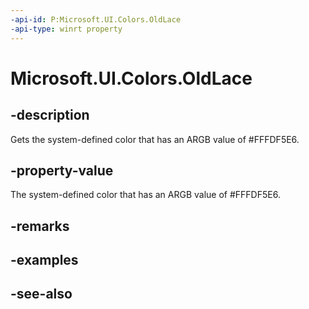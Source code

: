 ```yaml
---
-api-id: P:Microsoft.UI.Colors.OldLace
-api-type: winrt property
---
```


<!-- Property syntax
public Windows.UI.Color OldLace { get; }
-->

# Microsoft.UI.Colors.OldLace

## -description

Gets the system-defined color that has an ARGB value of #FFFDF5E6.

## -property-value

The system-defined color that has an ARGB value of #FFFDF5E6.

## -remarks

## -examples

## -see-also
